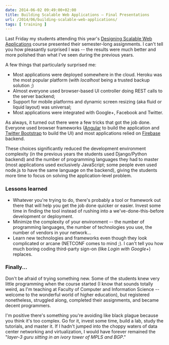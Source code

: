 ```yaml
---
date: 2014-06-02 09:49:00+02:00
title: Building Scalable Web Applications – Final Presentations
url: /2014/06/building-scalable-web-applications/
tags: [ training ]
---
```

Last Friday my students attending this year's [Designing Scalable Web Applications](/2012/02/going-back-to-ivory-tower/) course presented their semester-long assignments. I can't tell you how pleasantly surprised I was -- the results were much better and more polished than what I've seen during the previous years.
<!--more-->
A few things that particularly surprised me:

-   Most applications were deployed somewhere in the cloud. Heroku was the most popular platform (with *localhost* being a trusted backup solution ;)
-   Almost everyone used browser-based UI controller doing REST calls to the server backend;
-   Support for mobile platforms and dynamic screen resizing (aka fluid or liquid layout) was universal;
-   Most applications were integrated with Google+, Facebook and Twitter.

As always, it turned out there were a few tricks that got the job done. Everyone used browser frameworks ([Angular](http://en.wikipedia.org/wiki/AngularJS) to build the application and [Twitter Bootstrap](http://getbootstrap.com/2.3.2/) to build the UI) and most applications relied on [Firebase](https://www.firebase.com) backend.

These choices significantly reduced the development environment complexity (in the previous years the students used Django/Python backend) and the number of programming languages they had to master (most applications used exclusively JavaScript; some people even used node.js to have the same language on the backend), giving the students more time to focus on solving the application-level problem.

### Lessons learned

-   Whatever you're trying to do, there's probably a tool or framework out there that will help you get the job done quicker or easier. Invest some time in finding the tool instead of rushing into a we've-done-this-before development or deployment.
-   Minimize the complexity of your environment -- the number of programming languages, the number of technologies you use, the number of vendors in your network...
-   Learn new technologies and frameworks even though they look complicated or arcane (NETCONF comes to mind ;). I can't tell you how much boring coding third-party sign-on (like *Login with Google+*) replaces.

### Finally...

Don't be afraid of trying something new. Some of the students knew very little programming when the course started (I know that sounds totally weird, as I'm teaching at Faculty of Computer and Information Science -- welcome to the wonderful world of higher education), but registered nonetheless, struggled along, completed their assignments, and became decent programmers.

I'm positive there's something you're avoiding like black plague because you think it's too complex. Go for it, invest some time, build a lab, study the tutorials, and master it. If I hadn't jumped into the choppy waters of data center networking and virtualization, I would have forever remained the "*layer-3 guru sitting in an ivory tower of MPLS and BGP*."
